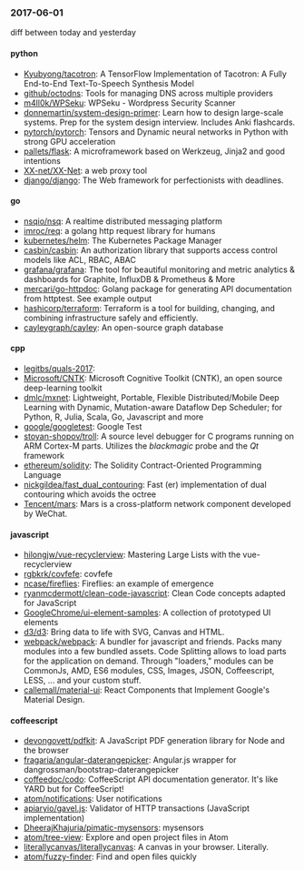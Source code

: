 ### 2017-06-01
diff between today and yesterday

#### python
* [Kyubyong/tacotron](https://github.com/Kyubyong/tacotron): A TensorFlow Implementation of Tacotron: A Fully End-to-End Text-To-Speech Synthesis Model
* [github/octodns](https://github.com/github/octodns): Tools for managing DNS across multiple providers
* [m4ll0k/WPSeku](https://github.com/m4ll0k/WPSeku): WPSeku - Wordpress Security Scanner
* [donnemartin/system-design-primer](https://github.com/donnemartin/system-design-primer): Learn how to design large-scale systems. Prep for the system design interview. Includes Anki flashcards.
* [pytorch/pytorch](https://github.com/pytorch/pytorch): Tensors and Dynamic neural networks in Python with strong GPU acceleration
* [pallets/flask](https://github.com/pallets/flask): A microframework based on Werkzeug, Jinja2 and good intentions
* [XX-net/XX-Net](https://github.com/XX-net/XX-Net): a web proxy tool
* [django/django](https://github.com/django/django): The Web framework for perfectionists with deadlines.

#### go
* [nsqio/nsq](https://github.com/nsqio/nsq): A realtime distributed messaging platform
* [imroc/req](https://github.com/imroc/req): a golang http request library for humans
* [kubernetes/helm](https://github.com/kubernetes/helm): The Kubernetes Package Manager
* [casbin/casbin](https://github.com/casbin/casbin): An authorization library that supports access control models like ACL, RBAC, ABAC
* [grafana/grafana](https://github.com/grafana/grafana): The tool for beautiful monitoring and metric analytics & dashboards for Graphite, InfluxDB & Prometheus & More
* [mercari/go-httpdoc](https://github.com/mercari/go-httpdoc): Golang package for generating API documentation from httptest. See example output
* [hashicorp/terraform](https://github.com/hashicorp/terraform): Terraform is a tool for building, changing, and combining infrastructure safely and efficiently.
* [cayleygraph/cayley](https://github.com/cayleygraph/cayley): An open-source graph database

#### cpp
* [legitbs/quals-2017](https://github.com/legitbs/quals-2017): 
* [Microsoft/CNTK](https://github.com/Microsoft/CNTK): Microsoft Cognitive Toolkit (CNTK), an open source deep-learning toolkit
* [dmlc/mxnet](https://github.com/dmlc/mxnet): Lightweight, Portable, Flexible Distributed/Mobile Deep Learning with Dynamic, Mutation-aware Dataflow Dep Scheduler; for Python, R, Julia, Scala, Go, Javascript and more
* [google/googletest](https://github.com/google/googletest): Google Test
* [stoyan-shopov/troll](https://github.com/stoyan-shopov/troll): A source level debugger for C programs running on ARM Cortex-M parts. Utilizes the *blackmagic* probe and the *Qt* framework
* [ethereum/solidity](https://github.com/ethereum/solidity): The Solidity Contract-Oriented Programming Language
* [nickgildea/fast_dual_contouring](https://github.com/nickgildea/fast_dual_contouring): Fast (er) implementation of dual contouring which avoids the octree
* [Tencent/mars](https://github.com/Tencent/mars): Mars is a cross-platform network component developed by WeChat.

#### javascript
* [hilongjw/vue-recyclerview](https://github.com/hilongjw/vue-recyclerview): Mastering Large Lists with the vue-recyclerview
* [rgbkrk/covfefe](https://github.com/rgbkrk/covfefe): covfefe
* [ncase/fireflies](https://github.com/ncase/fireflies): Fireflies: an example of emergence
* [ryanmcdermott/clean-code-javascript](https://github.com/ryanmcdermott/clean-code-javascript):  Clean Code concepts adapted for JavaScript
* [GoogleChrome/ui-element-samples](https://github.com/GoogleChrome/ui-element-samples): A collection of prototyped UI elements
* [d3/d3](https://github.com/d3/d3): Bring data to life with SVG, Canvas and HTML. 
* [webpack/webpack](https://github.com/webpack/webpack): A bundler for javascript and friends. Packs many modules into a few bundled assets. Code Splitting allows to load parts for the application on demand. Through "loaders," modules can be CommonJs, AMD, ES6 modules, CSS, Images, JSON, Coffeescript, LESS, ... and your custom stuff.
* [callemall/material-ui](https://github.com/callemall/material-ui): React Components that Implement Google's Material Design.

#### coffeescript
* [devongovett/pdfkit](https://github.com/devongovett/pdfkit): A JavaScript PDF generation library for Node and the browser
* [fragaria/angular-daterangepicker](https://github.com/fragaria/angular-daterangepicker): Angular.js wrapper for dangrossman/bootstrap-daterangepicker
* [coffeedoc/codo](https://github.com/coffeedoc/codo): CoffeeScript API documentation generator. It's like YARD but for CoffeeScript!
* [atom/notifications](https://github.com/atom/notifications): User notifications
* [apiaryio/gavel.js](https://github.com/apiaryio/gavel.js): Validator of HTTP transactions (JavaScript implementation)
* [DheerajKhajuria/pimatic-mysensors](https://github.com/DheerajKhajuria/pimatic-mysensors): mysensors
* [atom/tree-view](https://github.com/atom/tree-view): Explore and open project files in Atom
* [literallycanvas/literallycanvas](https://github.com/literallycanvas/literallycanvas): A canvas in your browser. Literally.
* [atom/fuzzy-finder](https://github.com/atom/fuzzy-finder): Find and open files quickly
